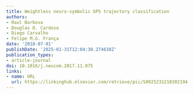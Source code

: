 ```yaml
---
title: Weightless neuro-symbolic GPS trajectory classification
authors:
- Raul Barbosa
- Douglas O. Cardoso
- Diego Carvalho
- Felipe M.G. França
date: '2018-07-01'
publishDate: '2025-01-31T12:04:30.274638Z'
publication_types:
- article-journal
doi: 10.1016/j.neucom.2017.11.075
links:
- name: URL
  url: https://linkinghub.elsevier.com/retrieve/pii/S0925231218302194
---
```

